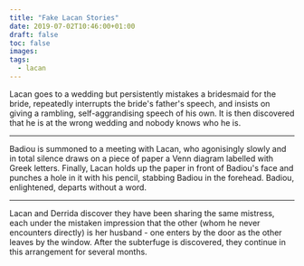 ```yaml
---
title: "Fake Lacan Stories"
date: 2019-07-02T10:46:00+01:00
draft: false
toc: false
images:
tags: 
  - lacan
---
```

Lacan goes to a wedding but persistently mistakes a bridesmaid for the bride, repeatedly interrupts the bride's father's speech, and insists on giving a rambling, self-aggrandising speech of his own. It is then discovered that he is at the wrong wedding and nobody knows who he is.

---

Badiou is summoned to a meeting with Lacan, who agonisingly slowly and in total silence draws on a piece of paper a Venn diagram labelled with Greek letters. Finally, Lacan holds up the paper in front of Badiou's face and punches a hole in it with his pencil, stabbing Badiou in the forehead. Badiou, enlightened, departs without a word.

---

Lacan and Derrida discover they have been sharing the same mistress, each under the mistaken impression that the other (whom he never encounters directly) is her husband - one enters by the door as the other leaves by the window. After the subterfuge is discovered, they continue in this arrangement for several months.
